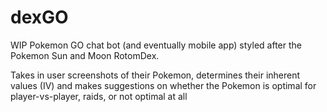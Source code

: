 # dexGO
WIP
Pokemon GO chat bot (and eventually mobile app) styled after the Pokemon Sun and Moon RotomDex.

Takes in user screenshots of their Pokemon, determines their inherent values (IV) and makes suggestions on whether the Pokemon is optimal for player-vs-player, raids, or 
not optimal at all
